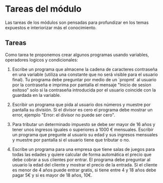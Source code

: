 # Tareas del módulo

Las tareas de los módulos son pensadas para profundizar en los temas expuestos e interiorizar más el conocimiento. 

## Tareas

Como tarea te proponemos crear algunos programas usando variables, operadores logicos y condicionales:

1. Escribe un programa que almacene la cadena de caracteres contraseña en una variable (utiliza una constante que no será visible para el usuario final). Tu programa debe preguntar por medio de un ´propmt´ al usuario por la contraseña e imprima por pantalla  el mensaje "Inicio de sesion exitoso" solo si la contraseña introducida por el usuario coincide con la guardada en la variable.

2. Escribir un programa que pida al usuario dos números y muestre por pantalla su división. Si el divisor es cero el programa debe mostrar un error, ejemplo "Error: el divisor no puede ser cero".

3. Para tributar un determinado impuesto se debe ser mayor de 16 años y tener unos ingresos iguales o superiores a 1000 € mensuales. Escribir un programa que pregunte al usuario su edad y sus ingresos mensuales y muestre por pantalla si el usuario tiene que tributar o no.

4. Escribe un programa para una empresa que tiene salas de juegos para todas las edades y quiere calcular de forma automática el precio que debe cobrar a sus clientes por entrar. El programa debe preguntar al usuario la edad del cliente y mostrar el precio de la entrada. Si el cliente es menor de 4 años puede entrar gratis, si tiene entre 4 y 18 años debe pagar 5€ y si es mayor de 18 años, 10€.
